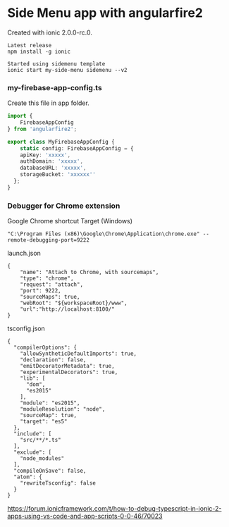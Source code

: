 # Side Menu app with angularfire2

Created with ionic 2.0.0-rc.0.
```
Latest release
npm install -g ionic

Started using sidemenu template
ionic start my-side-menu sidemenu --v2
```

### my-firebase-app-config.ts
Create this file in app folder.
``` typescript
import {
    FirebaseAppConfig
} from 'angularfire2';

export class MyFirebaseAppConfig {
    static config: FirebaseAppConfig = {
    apiKey: 'xxxxx',
    authDomain: 'xxxxx',
    databaseURL: 'xxxxx',
    storageBucket: 'xxxxxx''
  };
}
```
### Debugger for Chrome extension
Google Chrome shortcut Target (Windows)
```
"C:\Program Files (x86)\Google\Chrome\Application\chrome.exe" --remote-debugging-port=9222
```
launch.json
```
{
    "name": "Attach to Chrome, with sourcemaps",
    "type": "chrome",
    "request": "attach",
    "port": 9222,
    "sourceMaps": true,
    "webRoot": "${workspaceRoot}/www",
    "url":"http://localhost:8100/"          
}
```
tsconfig.json
```
{
  "compilerOptions": {
    "allowSyntheticDefaultImports": true,
    "declaration": false,
    "emitDecoratorMetadata": true,
    "experimentalDecorators": true,
    "lib": [
      "dom",
      "es2015"
    ],
    "module": "es2015",
    "moduleResolution": "node",
    "sourceMap": true,    
    "target": "es5"      
  },
  "include": [
    "src/**/*.ts"
  ],  
  "exclude": [
    "node_modules"
  ],
  "compileOnSave": false,
  "atom": {
    "rewriteTsconfig": false
  }
}
```
https://forum.ionicframework.com/t/how-to-debug-typescript-in-ionic-2-apps-using-vs-code-and-app-scripts-0-0-46/70023